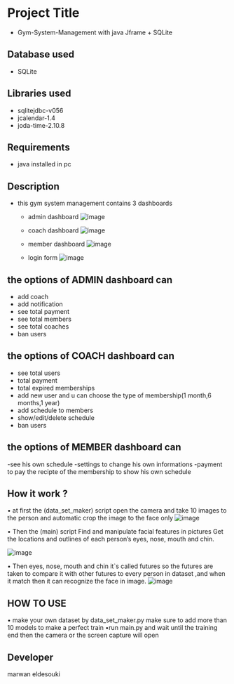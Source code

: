 # Project Title
- Gym-System-Management with java Jframe + SQLite

## Database used
-	SQLite

## Libraries used
- sqlitejdbc-v056
- jcalendar-1.4
- joda-time-2.10.8

## Requirements
-	java installed in pc

## Description
- this gym system management contains 3 dashboards

  - admin dashboard
    ![image](https://user-images.githubusercontent.com/37198610/181570991-24689c7c-14d6-46e1-aabc-c1a613a863e8.png)
  - coach dashboard
    ![image](https://user-images.githubusercontent.com/37198610/181571076-7dba826d-4d5a-448f-a4fe-ca736e7df039.png)

  - member dashboard
    ![image](https://user-images.githubusercontent.com/37198610/181571130-f61f1dc5-e657-4cd5-8ccc-29402fc6bcc9.png)

  - login form
    ![image](https://user-images.githubusercontent.com/37198610/181570930-5193242d-229b-4f83-81a3-d07e26ef85b3.png)

  
## the options of ADMIN dashboard can

  - add coach
  - add notification
  - see total payment
  - see total members
  - see total coaches
  - ban users
## the options of COACH dashboard can

  - see total users
  - total payment
  - total expired memberships
  - add new user and u can choose the type of membership(1 month,6 months,1 year)
  - add schedule to members
  - show/edit/delete schedule
  - ban users
## the options of MEMBER dashboard can 
  -see his own schedule
  -settings to change his own informations
  -payment to pay the recipte of the membership to show his own schedule
 


## How it work ?
•	at first the (data_set_maker) script open the camera and take 10 images to the person and automatic crop the image to the face only
 ![image](https://user-images.githubusercontent.com/37198610/181282326-a96a8d76-e758-4e26-bb1c-d09b494cd223.png)

•	Then the (main) script Find and manipulate facial features in pictures Get the locations and outlines of each person’s eyes, nose, mouth and chin.

 ![image](https://user-images.githubusercontent.com/37198610/181284463-d038d828-b857-40d7-bed9-bccb966cd4ba.png)

•	Then eyes, nose, mouth and chin it`s called futures so the futures are taken to compare it with other futures to every person in dataset ,and when it match then it can recognize the face in image.
 ![image](https://user-images.githubusercontent.com/37198610/181284617-dae03a9e-1fd7-41a3-81b6-fcceb4018db6.png)



## HOW TO USE
 • make your own dataset by data_set_maker.py
 make sure to add more than 10 models to make a perfect train
 •run main.py and wait until the training end then the camera or the screen capture will open

## Developer
marwan eldesouki
